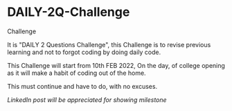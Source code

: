 # DAILY-2Q-Challenge
 Challenge

It is "DAILY 2 Questions Challenge", this Challenge is to revise previous learning and not to forgot coding by doing daily code.

This Challenge will start from 10th FEB 2022,
On the day, of college opening as it will make a habit of coding out of the home.

This must continue and have to do, with no excuses.

*LinkedIn post will be appreciated for showing milestone*
